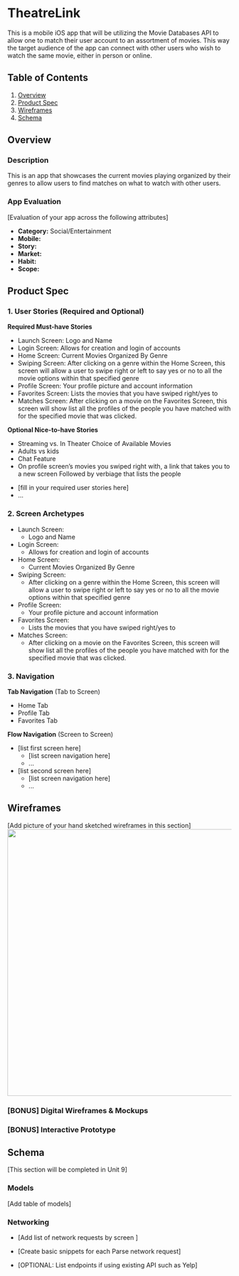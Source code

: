 # TheatreLink
This is a mobile iOS app that will be utilizing the Movie Databases API to allow one to match their user account to an assortment of movies. This way the target audience of the app can connect with other users who wish to watch the same movie, either in person or online. 

## Table of Contents
1. [Overview](#Overview)
1. [Product Spec](#Product-Spec)
1. [Wireframes](#Wireframes)
2. [Schema](#Schema)

## Overview
### Description
This is an app that showcases the current movies playing organized by their genres to allow users to find matches on what to watch with other users.

### App Evaluation
[Evaluation of your app across the following attributes]
- **Category:** Social/Entertainment 
- **Mobile:** 
- **Story:**
- **Market:**
- **Habit:**
- **Scope:**

## Product Spec

### 1. User Stories (Required and Optional)

**Required Must-have Stories**

- Launch Screen: Logo and Name 
- Login Screen: Allows for creation and login of accounts
- Home Screen: Current Movies Organized By Genre
- Swiping Screen: After clicking on a genre within the Home Screen, this screen will allow a user to swipe right or left to say yes or no to all the movie options within that specified genre
- Profile Screen: Your profile picture and account information 
- Favorites Screen: Lists the movies that you have swiped right/yes to 
- Matches Screen: After clicking on a movie on the Favorites Screen, this screen will show list all the profiles of the people you have matched with for the specified movie that was clicked.

**Optional Nice-to-have Stories**
- Streaming vs. In Theater Choice of Available Movies
- Adults vs kids
- Chat Feature
- On profile screen’s movies you swiped right with, a link that takes you to a new screen
Followed by verbiage that lists the people
* [fill in your required user stories here]
* ...

### 2. Screen Archetypes

* Launch Screen: 
  * Logo and Name 
* Login Screen: 
  * Allows for creation and login of accounts
* Home Screen: 
  * Current Movies Organized By Genre
* Swiping Screen: 
  * After clicking on a genre within the Home Screen, this screen will allow a user to swipe right or left to say yes or no to all the movie options within that specified genre
* Profile Screen: 
  * Your profile picture and account information 
* Favorites Screen: 
  * Lists the movies that you have swiped right/yes to 
* Matches Screen: 
  * After clicking on a movie on the Favorites Screen, this screen will show list all the profiles of the people you have matched with for the specified movie that was clicked.

### 3. Navigation

**Tab Navigation** (Tab to Screen)

* Home Tab
* Profile Tab
* Favorites Tab

**Flow Navigation** (Screen to Screen)

* [list first screen here]
   * [list screen navigation here]
   * ...
* [list second screen here]
   * [list screen navigation here]
   * ...

## Wireframes
[Add picture of your hand sketched wireframes in this section]
<img src="YOUR_WIREFRAME_IMAGE_URL" width=600>

### [BONUS] Digital Wireframes & Mockups

### [BONUS] Interactive Prototype

## Schema 
[This section will be completed in Unit 9]

### Models
[Add table of models]

### Networking
- [Add list of network requests by screen ]
- [Create basic snippets for each Parse network request]

- [OPTIONAL: List endpoints if using existing API such as Yelp]
